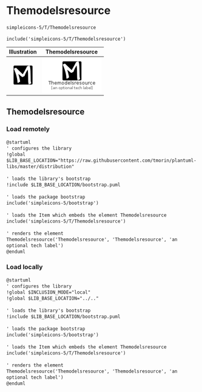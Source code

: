 # Themodelsresource


```text
simpleicons-5/T/Themodelsresource
```

```text
include('simpleicons-5/T/Themodelsresource')
```



| Illustration | Themodelsresource |
| :---: | :---: |
| ![illustration for Illustration](../../simpleicons-5/T/Themodelsresource.png) | ![illustration for Themodelsresource](../../simpleicons-5/T/Themodelsresource.Local.png) |




## Themodelsresource

### Load remotely
```plantuml
@startuml
' configures the library
!global $LIB_BASE_LOCATION="https://raw.githubusercontent.com/tmorin/plantuml-libs/master/distribution"

' loads the library's bootstrap
!include $LIB_BASE_LOCATION/bootstrap.puml

' loads the package bootstrap
include('simpleicons-5/bootstrap')

' loads the Item which embeds the element Themodelsresource
include('simpleicons-5/T/Themodelsresource')

' renders the element
Themodelsresource('Themodelsresource', 'Themodelsresource', 'an optional tech label')
@enduml
```

### Load locally
```plantuml
@startuml
' configures the library
!global $INCLUSION_MODE="local"
!global $LIB_BASE_LOCATION="../.."

' loads the library's bootstrap
!include $LIB_BASE_LOCATION/bootstrap.puml

' loads the package bootstrap
include('simpleicons-5/bootstrap')

' loads the Item which embeds the element Themodelsresource
include('simpleicons-5/T/Themodelsresource')

' renders the element
Themodelsresource('Themodelsresource', 'Themodelsresource', 'an optional tech label')
@enduml
```

